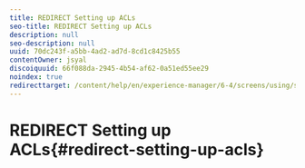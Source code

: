 ```yaml
---
title: REDIRECT Setting up ACLs
seo-title: REDIRECT Setting up ACLs
description: null
seo-description: null
uuid: 70dc243f-a5bb-4ad2-ad7d-8cd1c8425b55
contentOwner: jsyal
discoiquuid: 66f088da-2945-4b54-af62-0a51ed55ee29
noindex: true
redirecttarget: /content/help/en/experience-manager/6-4/screens/using/setting-up-acls
---
```


# REDIRECT Setting up ACLs{#redirect-setting-up-acls}

